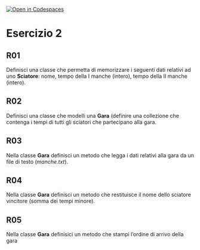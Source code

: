 [![Open in Codespaces](https://classroom.github.com/assets/launch-codespace-2972f46106e565e64193e422d61a12cf1da4916b45550586e14ef0a7c637dd04.svg)](https://classroom.github.com/open-in-codespaces?assignment_repo_id=19027951)
# Esercizio 2

## R01

Definisci una classe che permetta di memorizzare i seguenti dati relativi ad uno **Sciatore**: nome, tempo della I manche (intero), tempo della II manche (intero).

## R02

Definisci una classe che modelli una **Gara** (definire una collezione che contenga i tempi di tutti gli sciatori che partecipano alla gara.

## R03

Nella classe **Gara** definisci un metodo che legga i dati relativi alla gara da un file di testo (*manche.txt*).

## R04

Nella classe **Gara** definisci un metodo che restituisce il nome dello sciatore vincitore (somma dei tempi minore).

## R05

Nella classe **Gara** definisici un metodo che stampi l’ordine di arrivo della gara
